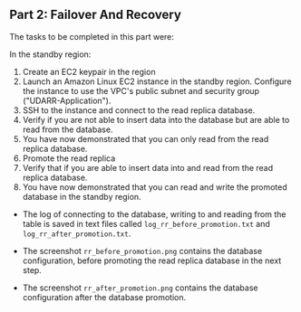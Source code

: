 ##  Part 2:  Failover And Recovery
The tasks to be completed in this part were:

In the standby region:
1.  Create an EC2 keypair in the region
2.  Launch an Amazon Linux EC2 instance in the standby region. Configure the instance to use the VPC's public subnet and security group ("UDARR-Application").
3.  SSH to the instance and connect to the read replica database.
4.  Verify if you are not able to insert data into the database but are able to read from the database.
5.  You have now demonstrated that you can only read from the read replica database.
6. Promote the read replica
7.  Verify that if you are able to insert data into and read from the read replica database.
8.  You have now demonstrated that you can read and write the promoted database in the standby region.

* The log of connecting to the database, writing to and reading from the table is saved in  text files called `log_rr_before_promotion.txt` and `log_rr_after_promotion.txt`.

* The screenshot `rr_before_promotion.png` contains the database configuration, before promoting the read replica database in the next step. 

* The screenshot `rr_after_promotion.png` contains the database configuration after the database promotion. 